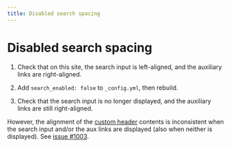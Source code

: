 ```yaml
---
title: Disabled search spacing
---
```


# Disabled search spacing

1.  Check that on this site, the search input is left-aligned,
    and the auxiliary links are right-aligned.
    
1.  Add `search_enabled: false` to `_config.yml`, then rebuild.

1.  Check that the search input is no longer displayed,
    and the auxiliary links are still right-aligned.

However, the alignment of the [custom header] contents is inconsistent
when the search input and/or the aux links are displayed (also when neither is displayed).
See [issue #1003].

[custom header]: https://just-the-docs.github.io/just-the-docs/docs/customization/#custom-header
[issue #1003]: https://github.com/just-the-docs/just-the-docs/issues/1003

